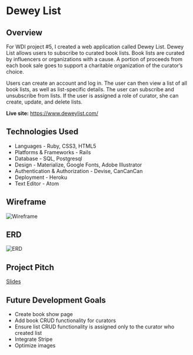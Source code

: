 # Dewey List

## Overview

For WDI project #5, I created a web application called Dewey List. Dewey List allows users to subscribe to curated book lists. Book lists are curated by influencers or organizations with a cause. A portion of proceeds from each book sale goes to support a charitable organization of the curator’s choice.

Users can create an account and log in. The user can then view a list of all book lists, as well as list-specific details. The user can subscribe and unsubscribe from lists. If the user is assigned a role of curator, she can create, update, and delete lists.

**Live site:** https://www.deweylist.com/

## Technologies Used

- Languages - Ruby, CSS3, HTML5
- Platforms & Frameworks - Rails
- Database - SQL, Postgresql
- Design - Materialize, Google Fonts, Adobe Illustrator
- Authentication & Authorization - Devise, CanCanCan
- Deployment - Heroku
- Text Editor - Atom

## Wireframe

![Wireframe](IMG_6033.jpg)

## ERD

![ERD](IMG_6023.jpg)

## Project Pitch

[Slides](https://docs.google.com/presentation/d/1rsifvy7MsnoQ6qv97J85pTvydEhE45a5lMrjS04xZ1E/edit?usp=sharing)

## Future Development Goals

- Create book show page
- Add book CRUD functionality for curators
- Ensure list CRUD functionality is assigned only to the curator who created list
- Integrate Stripe
- Optimize images

